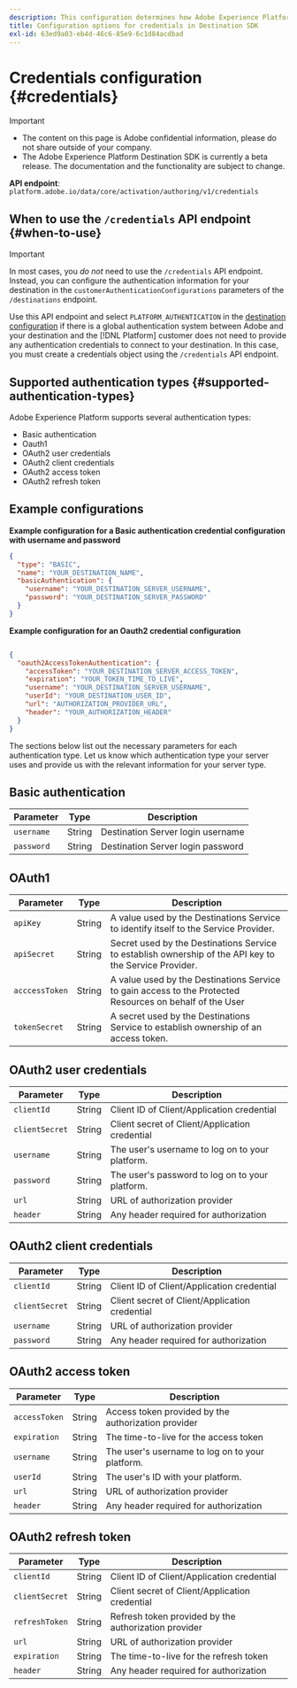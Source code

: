 ```yaml
---
description: This configuration determines how Adobe Experience Platform users authenticate to your destination endpoint to activate data.
title: Configuration options for credentials in Destination SDK
exl-id: 63ed9a03-eb4d-46c6-85e9-6c1d84acdbad
---
```

# Credentials configuration {#credentials}

>[!IMPORTANT]
>
>* The content on this page is Adobe confidential information, please do not share outside of your company.
>* The Adobe Experience Platform Destination SDK is currently a beta release. The documentation and the functionality are subject to change.

**API endpoint**: `platform.adobe.io/data/core/activation/authoring/v1/credentials` 

## When to use the `/credentials` API endpoint {#when-to-use}

>[!IMPORTANT]
>
>In most cases, you *do not* need to use the `/credentials` API endpoint. Instead, you can configure the authentication information for your destination in the `customerAuthenticationConfigurations` parameters of the `/destinations` endpoint.

Use this API endpoint and select `PLATFORM_AUTHENTICATION` in the [destination configuration](/help/destination-configuration.md#destination-delivery) if there is a global authentication system between Adobe and your destination and the [!DNL Platform] customer does not need to provide any authentication credentials to connect to your destination. In this case, you must create a credentials object using the `/credentials` API endpoint.

## Supported authentication types {#supported-authentication-types}

Adobe Experience Platform supports several authentication types:

* Basic authentication
* Oauth1
* OAuth2 user credentials
* OAuth2 client credentials
* OAuth2 access token
* OAuth2 refresh token

## Example configurations

**Example configuration for a Basic authentication credential configuration with username and password**

```json
{
  "type": "BASIC",
  "name": "YOUR_DESTINATION_NAME",
  "basicAuthentication": {
    "username": "YOUR_DESTINATION_SERVER_USERNAME",
    "password": "YOUR_DESTINATION_SERVER_PASSWORD"
  }
}

```

**Example configuration for an Oauth2 credential configuration**

```json

{
  "oauth2AccessTokenAuthentication": {
    "accessToken": "YOUR_DESTINATION_SERVER_ACCESS_TOKEN",
    "expiration": "YOUR_TOKEN_TIME_TO_LIVE",
    "username": "YOUR_DESTINATION_SERVER_USERNAME",
    "userId": "YOUR_DESTINATION_USER_ID",
    "url": "AUTHORIZATION_PROVIDER_URL",
    "header": "YOUR_AUTHORIZATION_HEADER"
  }
}

```

The sections below list out the necessary parameters for each authentication type. Let us know which authentication type your server uses and provide us with the relevant information for your server type.

## Basic authentication

|Parameter | Type | Description|
|---------|----------|------|
|`username` | String | Destination Server login username |
|`password` | String | Destination Server login password |

<!--

// commenting out this part as these types of authentication methods are not supported in phase one

### S3 authentication

|Parameter | Type | Description|
|---------|----------|------|
|accessId | String | Destination Server S3 credential Access key ID |
|secretKey | String | Destination Server S3 credential Secret key |

### SSH 

|Parameter | Type | Description|
|---------|----------|------|
|username | String | Destination Server SSH username |
|SSHKey | String | Destination Server SSH key |

-->

## OAuth1

|Parameter | Type | Description|
|---------|----------|------|
|`apiKey` | String | A value used by the Destinations Service to identify itself to the Service Provider. |
|`apiSecret` | String | Secret used by the Destinations Service to establish ownership of the API key to the Service Provider. |
|`acccessToken` | String | A value used by the Destinations Service to gain access to the Protected Resources on behalf of the User |
|`tokenSecret` | String | A secret used by the Destinations Service to establish ownership of an access token. |

## OAuth2 user credentials

|Parameter | Type | Description|
|---------|----------|------|
|`clientId` | String | Client ID of Client/Application credential |
|`clientSecret` | String | Client secret of Client/Application credential |
|`username` | String | The user's username to log on to your platform. |
|`password` | String | The user's password to log on to your platform. |
|`url` | String | URL of authorization provider |
|`header` | String | Any header required for authorization |

## OAuth2 client credentials

|Parameter | Type | Description|
|---------|----------|------|
|`clientId` | String | Client ID of Client/Application credential |
|`clientSecret` | String | Client secret of Client/Application credential |
|`username`| String | URL of authorization provider |
|`password` | String | Any header required for authorization |

## OAuth2 access token

|Parameter | Type | Description|
|---------|----------|------|
|`accessToken` | String | Access token provided by the authorization provider |
|`expiration` | String | The time-to-live for the access token |
|`username` | String | The user's username to log on to your platform. |
|`userId` | String | The user's ID with your platform. |
|`url` | String | URL of authorization provider |
|`header` | String | Any header required for authorization |

## OAuth2 refresh token

|Parameter | Type | Description|
|---------|----------|------|
|`clientId` | String | Client ID of Client/Application credential |
|`clientSecret` | String | Client secret of Client/Application credential |
|`refreshToken` | String | Refresh token provided by the authorization provider |
|`url` | String | URL of authorization provider |
|`expiration` | String | The time-to-live for the refresh token |
|`header` | String | Any header required for authorization |

